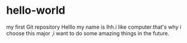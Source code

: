 # hello-world
my first Git repository
Helllo my name is lhh.i like computer.that's why i choose this major ,i want to do some amazing things in the future.
